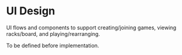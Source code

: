 # UI Design

UI flows and components to support creating/joining games, viewing racks/board, and playing/rearranging.

To be defined before implementation.
